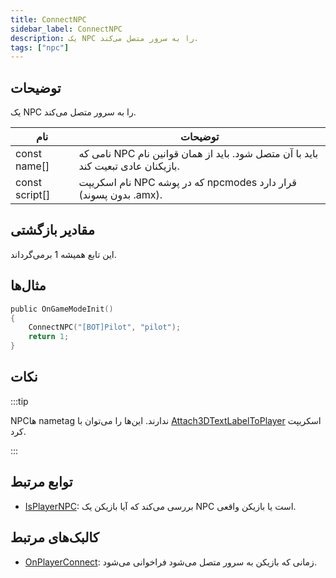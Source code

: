 ```yaml
---
title: ConnectNPC
sidebar_label: ConnectNPC
description: یک NPC را به سرور متصل می‌کند.
tags: ["npc"]
---
```


## توضیحات

یک NPC را به سرور متصل می‌کند.

| نام            | توضیحات                                                                                    |
| -------------- | ---------------------------------------------------------------------------------------- |
| const name[]   | نامی که NPC باید با آن متصل شود. باید از همان قوانین نام بازیکنان عادی تبعیت کند.   |
| const script[] | نام اسکریپت NPC که در پوشه npcmodes قرار دارد (بدون پسوند .amx).        |

## مقادیر بازگشتی

این تابع همیشه 1 برمی‌گرداند.

## مثال‌ها

```c
public OnGameModeInit()
{
    ConnectNPC("[BOT]Pilot", "pilot");
    return 1;
}
```

## نکات

:::tip

NPCها nametag ندارند. این‌ها را می‌توان با [Attach3DTextLabelToPlayer](Attach3DTextLabelToPlayer) اسکریپت کرد.

:::

## توابع مرتبط

- [IsPlayerNPC](IsPlayerNPC): بررسی می‌کند که آیا بازیکن یک NPC است یا بازیکن واقعی.

## کالبک‌های مرتبط

- [OnPlayerConnect](../callbacks/OnPlayerConnect): زمانی که بازیکن به سرور متصل می‌شود فراخوانی می‌شود.
